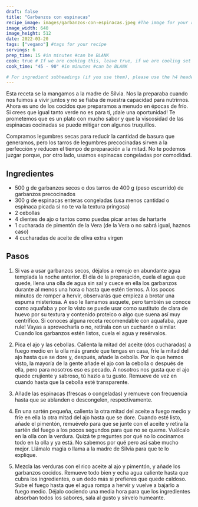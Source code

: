 ```yaml
---
draft: false
title: "Garbanzos con espinacas"
recipe_image: images/garbanzos-con-espinacas.jpeg #The image for your recipe
image_width: 640
image_height: 512
date: 2022-03-20
tags: ["vegano"] #tags for your recipe
servings: 6
prep_time: 15 #in minutes #can be BLANK
cook: true # If we are cooking this, leave true, if we are cooling set to false
cook_time: "45 - 90" #in minutes #can be BLANK

# For ingredient subheadings (if you use them), please use the h4 header.  For print view I have those elements targeted
---
```


Esta receta se la mangamos a la madre de Silvia. Nos la preparaba cuando nos fuimos a vivir juntos y no se fiaba de nuestra capacidad para nutrirnos. Ahora es uno de los cocidos que preparamos a menudo en épocas de frío. Si crees que igual tanto verde no es para ti, ¡dale una oportunidad! Te prometemos que es un plato con mucho sabor y que la viscosidad de las espinacas cocinadas se puede mitigar con algunos truquillos.

Compramos legumbres secas para reducir la cantidad de basura que generamos, pero los tarros de legumbres precocinadas sirven a la perfección y reducen el tiempo de preparación a la mitad. No te podemos juzgar porque, por otro lado, usamos espinacas congeladas por comodidad.


## Ingredientes

- 500 g de garbanzos secos o dos tarros de 400 g (peso escurrido) de garbanzos precocinados
- 300 g de espinacas enteras congeladas (usa menos cantidad o espinaca picada si no te va la textura pringosa)
- 2 cebollas
- 4 dientes de ajo o tantos como puedas picar antes de hartarte
- 1 cucharada de pimentón de la Vera (de la Vera o no sabrá igual, haznos caso)
- 4 cucharadas de aceite de oliva extra virgen


## Pasos

1. Si vas a usar garbanzos secos, déjalos a remojo en abundante agua templada la noche anterior. El día de la preparación, cuela el agua que quede, llena una olla de agua sin sal y cuece en ella los garbanzos durante al menos una hora o hasta que estén tiernos. A los pocos minutos de romper a hervir, observarás que empieza a brotar una espuma misteriosa. A eso le llamamos asquete, pero también se conoce como aquafaba y por lo visto se puede usar como sustituto de clara de huevo por su textura y contenido proteico o algo que suena así muy centrífico. Si conoces alguna receta recomendable con aquafaba, ¡que rule! Vayas a aprovecharla o no, retírala con un cucharón o similar. Cuando los garbanzos estén listos, cuela el agua y resérvalos.

2. Pica el ajo y las cebollas. Calienta la mitad del aceite (dos cucharadas) a fuego medio en la olla más grande que tengas en casa, fríe la mitad del ajo hasta que se dore y, después, añade la cebolla. Por lo que hemos visto, la mayoría de la gente añade el ajo con la cebolla o después de ella, pero para nosotros eso es pecado. A nosotros nos gusta que el ajo quede crujiente y sabroso, tú hazlo a tu gusto. Remueve de vez en cuando hasta que la cebolla esté transparente.

3. Añade las espinacas (frescas o congeladas) y remueve con frecuencia hasta que se ablanden o descongelen, respectivamente.

4. En una sartén pequeña, calienta la otra mitad del aceite a fuego medio y fríe en ella la otra mitad del ajo hasta que se dore. Cuando esté listo, añade el pimentón, remuévelo para que se junte con el aceite y retira la sartén del fuego a los pocos segundos para que no se queme. Vuélcalo en la olla con la verdura. Quizá te preguntes por qué no lo cocinamos todo en la olla y ya está. No sabemos por qué pero así sabe mucho mejor. Llámalo magia o llama a la madre de Silvia para que te lo explique.

5. Mezcla las verduras con el rico aceite al ajo y pimentón, y añade los garbanzos cocidos. Remueve todo bien y echa agua caliente hasta que cubra los ingredientes, o un dedo más si prefieres que quede caldoso. Sube el fuego hasta que el agua rompa a hervir y vuelve a bajarlo a fuego medio. Déjalo cociendo una media hora para que los ingredientes absorban todos los sabores, sala al gusto y sírvelo humeante.
